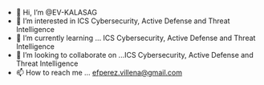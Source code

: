 - 👋 Hi, I’m @EV-KALASAG
- 👀 I’m interested in ICS Cybersecurity, Active Defense and Threat Intelligence
- 🌱 I’m currently learning ... ICS Cybersecurity, Active Defense and Threat Intelligence
- 💞️ I’m looking to collaborate on ...ICS Cybersecurity, Active Defense and Threat Intelligence
- 📫 How to reach me ... efperez.villena@gmail.com

<!---
EV-KALASAG/EV-KALASAG is a ✨ special ✨ repository because its `README.md` (this file) appears on your GitHub profile.
You can click the Preview link to take a look at your changes.
--->
